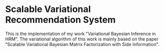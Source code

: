 # Scalable Variational Recommendation System
This is the implementation of my work "Variational Bayesian Inference in HRM".
The variational algorithm of this work is mainly based on the paper "Scalable Variational Bayesian Matrix Factorization with Side Information".